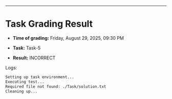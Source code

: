 
---
# Task Grading Result

- **Time of grading:** Friday, August 29, 2025, 09:30 PM

- **Task:** Task-5

- **Result:** INCORRECT


Logs:
```bash
Setting up task environment...
Executing test...
Required file not found: ./Task/solution.txt
Cleaning up...
```
